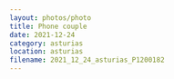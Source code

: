 ```yaml
---
layout: photos/photo
title: Phone couple
date: 2021-12-24
category: asturias
location: asturias
filename: 2021_12_24_asturias_P1200182
---
```

